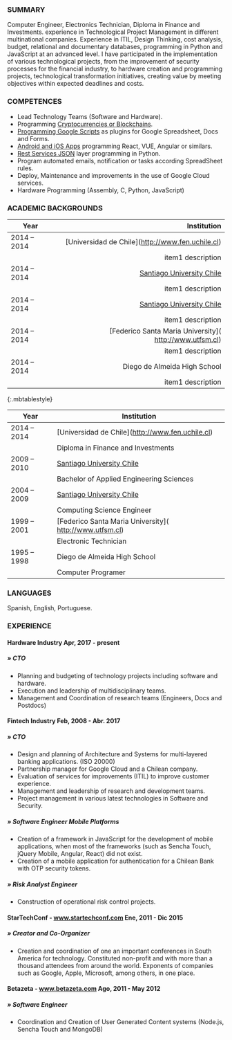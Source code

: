 ### SUMMARY

Computer Engineer, Electronics Technician, Diploma in Finance and Investments. experience in Technological Project Management in different multinational companies. Experience in ITIL, Design Thinking, cost analysis, budget, relational and documentary databases, programming in Python and JavaScript at an advanced level. I have participated in the implementation of various technological projects, from the improvement of security processes for the financial industry, to hardware creation and programming projects, technological transformation initiatives, creating value by meeting objectives within expected deadlines and costs.

### COMPETENCES

- Lead Technology Teams (Software and Hardware).
- Programming [Cryptocurrencies or Blockchains](http://bit.ly/cryptocurrency_programming).
- [Programming Google Scripts](http://bit.ly/google_script_programming) as plugins for Google Spreadsheet, Docs and Forms.
- [Android and iOS Apps](http://bit.ly/mob_apps_programming) programming React, VUE, Angular or similars.
- [Rest Services JSON](http://bit.ly/rest_programming) layer programming in Python.
- Program automated emails, notification or tasks according SpreadSheet rules.
- Deploy, Maintenance and improvements in the use of Google Cloud services.
- Hardware Programming (Assembly, C, Python, JavaScript)


### ACADEMIC BACKGROUNDS

| Year | Institution |
| --- | ---: |
| 2014 – 2014 | [Universidad de Chile]​(​http://www.fen.uchile.cl)​ |
|  | item1 description |
| 2014 – 2014 | [Santiago University Chile](​http://www.usach.cl​) |
|  | item1 description |
| 2014 – 2014 | [Santiago University Chile](​http://www.usach.cl​) |
|  | item1 description |
| 2014 – 2014 | [Federico Santa Maria University]​(​http://www.utfsm.cl​) |
|  | item1 description |
| 2014 – 2014 | Diego de Almeida High School |
|  | item1 description |
{:.mbtablestyle}



| Year | Institution |
|------|-------------|
| 2014 – 2014 | [Universidad de Chile]​(​http://www.fen.uchile.cl)​|
|             | Diploma in Finance and Investments|
| 2009 – 2010 | [Santiago University Chile](​http://www.usach.cl​) |
|             | Bachelor of Applied Engineering Sciences |
| 2004 – 2009 | [Santiago University Chile](​http://www.usach.cl​) |
|             | Computing Science Engineer |
| 1999 – 2001 | [Federico Santa Maria University]​(​http://www.utfsm.cl​) |
|             | Electronic Technician |
| 1995 – 1998 | ​Diego de Almeida High School |
|             | Computer Programer |

    
### LANGUAGES

Spanish, English, Portuguese.

### EXPERIENCE

#### Hardware Industry Apr, 2017 - present 
##### » CTO

- Planning and budgeting of technology projects including software and hardware.
- Execution and leadership of multidisciplinary teams.
- Management and Coordination of research teams (Engineers, Docs and Postdocs)


#### Fintech Industry Feb, 2008 - Abr. 2017 
##### » CTO
- Design and planning of Architecture and Systems for multi-layered banking applications. (ISO 20000)
- Partnership manager for Google Cloud and a Chilean company.
- Evaluation of services for improvements (ITIL) to improve customer experience.
- Management and leadership of research and development teams.
- Project management in various latest technologies in Software and Security.

##### » Software Engineer Mobile Platforms
- Creation of a framework in JavaScript for the development of mobile applications, when most of the frameworks (such as Sencha Touch, jQuery Mobile, Angular, React) did not exist.
- Creation of a mobile application for authentication for a Chilean Bank with OTP security tokens. 
##### » Risk Analyst Engineer
- Construction of operational risk control projects.

#### StarTechConf -​ ​www.startechconf.com Ene, 2011 - Dic 2015 
##### » Creator and Co-Organizer
- Creation and coordination of one an important conferences in South America for technology. Constituted non-profit and with more than a thousand attendees from around the world. Exponents of companies such as Google, Apple, Microsoft, among others, in one place.

#### Betazeta -​ ​www.betazeta.com Ago, 2011 - May 2012 
##### » Software Engineer
- Coordination and Creation of User Generated Content systems (Node.js, Sencha Touch and MongoDB)
